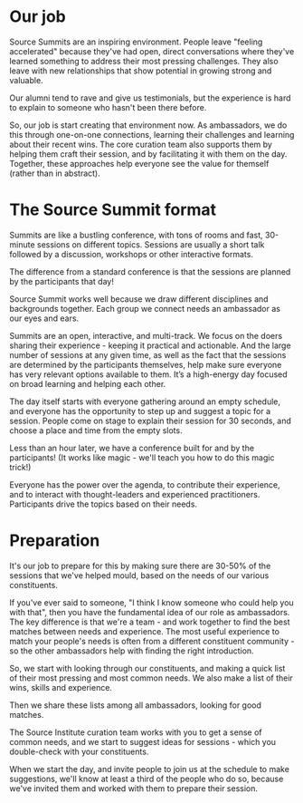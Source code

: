 # Our job

Source Summits are an inspiring environment. People leave "feeling accelerated" because they've had open, direct conversations where they've learned something to address their most pressing challenges.  They also leave with new relationships that show potential in growing strong and valuable.

Our alumni tend to rave and give us testimonials, but the experience is hard to explain to someone who hasn't been there before.

So, our job is start creating that environment now.  As ambassadors, we do this through one-on-one connections, learning their challenges and learning about their recent wins.  The core curation team also supports them by helping them craft their session, and by facilitating it with them on the day.  Together, these approaches help everyone see the value for themself (rather than in abstract).


# The Source Summit format

Summits are like a bustling conference, with tons of rooms and fast, 30-minute sessions on different topics. Sessions are usually a short talk followed by a discussion, workshops or other interactive formats. 

The difference from a standard conference is that the sessions are planned by the participants that day!


Source Summit works well because we draw different disciplines and backgrounds together.  Each group we connect needs an ambassador as our eyes and ears.

Summits are an open, interactive, and multi-track.  We focus on the doers sharing their experience - keeping it practical and actionable.  And the large number of sessions at any given time, as well as the fact that the sessions are determined by the participants themselves, help make sure everyone has very relevant options available to them. It’s a high-energy day focused on broad learning and helping each other.

The day itself starts with everyone gathering around an empty schedule, and everyone has the opportunity to step up and suggest a topic for a session.  People come on stage to explain their session for 30 seconds, and choose a place and time from the empty slots. 

Less than an hour later, we have a conference built for and by the participants! (It works like magic - we'll teach you how to do this magic trick!)

Everyone has the power over the agenda, to contribute their experience, and to interact with thought-leaders and experienced practitioners. Participants drive the topics based on their needs.

# Preparation 
It's our job to prepare for this by making sure there are 30-50% of the sessions that we've helped mould, based on the needs of our various constituents.

If you've ever said to someone, "I think I know someone who could help you with that", then you have the fundamental idea of our role as ambassadors.  The key difference is that we're a team - and work together to find the best matches between needs and experience.  The most useful experience to match your people's needs is often from a different constituent community - so the other ambassadors help with finding the right introduction.

So, we start with looking through our constituents, and making a quick list of their most pressing and most common needs.  We also make a list of their wins, skills and experience.

Then we share these lists among all ambassadors, looking for good matches.

The Source Institute curation team works with you to get a sense of common needs, and we start to suggest ideas for sessions - which you double-check with your constituents.

When we start the day, and invite people to join us at the schedule to make suggestions, we'll know at least a third of the people who do so, because we've invited them and worked with them to prepare their session.
